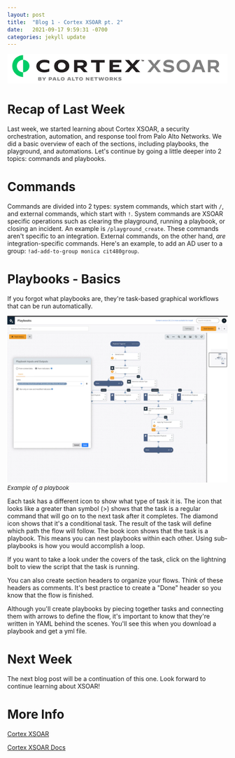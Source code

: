 ```yaml
---
layout: post
title:  "Blog 1 - Cortex XSOAR pt. 2"
date:   2021-09-17 9:59:31 -0700
categories: jekyll update
---
```


![Cortex XSOAR logo](/assets/xsoar-logo.png)

# **Recap of Last Week**
Last week, we started learning about Cortex XSOAR, a security orchestration, automation, and response tool from Palo Alto Networks. We did a basic overview of each of the sections, including playbooks, the playground, and automations. Let's continue by going a little deeper into 2 topics: commands and playbooks.

# **Commands**
Commands are divided into 2 types: system commands, which start with `/`, and external commands, which start with `!`. System commands are XSOAR specific operations such as clearing the playground, running a playbook, or closing an incident. An example is `/playground_create`. These commands aren't specific to an integration. External commands, on the other hand, *are* integration-specific commands. Here's an example, to add an AD user to a group: `!ad-add-to-group monica cit480group`.

# **Playbooks - Basics**
If you forgot what playbooks are, they're task-based graphical workflows that can be run automatically. 

![Example of a Playbook](/assets/xsoar-playbook.png)<font size="2.75px"><em>Example of a playbook</em></font>

Each task has a different icon to show what type of task it is. The icon that looks like a greater than symbol (>) shows that the task is a regular command that will go on to the next task after it completes. The diamond icon shows that it's a conditional task. The result of the task will define which path the flow will follow. The book icon shows that the task is a playbook. This means you can nest playbooks within each other. Using sub-playbooks is how you would accomplish a loop. 

If you want to take a look under the covers of the task, click on the lightning bolt to view the script that the task is running. 

You can also create section headers to organize your flows. Think of these headers as comments. It's best practice to create a "Done" header so you know that the flow is finished.

Although you'll create playbooks by piecing together tasks and connecting them with arrows to define the flow, it's important to know that they're written in YAML behind the scenes. You'll see this when you download a playbook and get a yml file. 

# **Next Week**
The next blog post will be a continuation of this one. Look forward to continue learning about XSOAR!

# **More Info**
[Cortex XSOAR](https://www.paloaltonetworks.com/cortex/cortex-xsoar)

[Cortex XSOAR Docs](https://xsoar.pan.dev/docs/concepts/getting-started-guide)